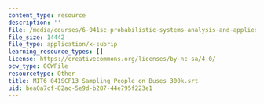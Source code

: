 ```yaml
---
content_type: resource
description: ''
file: /media/courses/6-041sc-probabilistic-systems-analysis-and-applied-probability-fall-2013/bea0a7cf82ac5e9db28744e795f223e1_MIT6_041SCF13_Sampling_People_on_Buses_300k.vtt
file_size: 14442
file_type: application/x-subrip
learning_resource_types: []
license: https://creativecommons.org/licenses/by-nc-sa/4.0/
ocw_type: OCWFile
resourcetype: Other
title: MIT6_041SCF13_Sampling_People_on_Buses_300k.srt
uid: bea0a7cf-82ac-5e9d-b287-44e795f223e1
---
```

